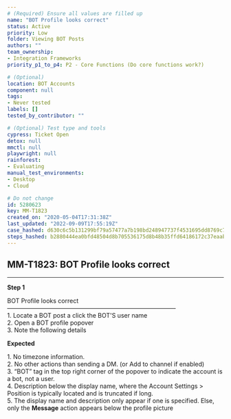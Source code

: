 ```yaml
---
# (Required) Ensure all values are filled up
name: "BOT Profile looks correct"
status: Active
priority: Low
folder: Viewing BOT Posts
authors: ""
team_ownership: 
- Integration Frameworks
priority_p1_to_p4: P2 - Core Functions (Do core functions work?)

# (Optional)
location: BOT Accounts
component: null
tags: 
- Never tested
labels: []
tested_by_contributor: ""

# (Optional) Test type and tools
cypress: Ticket Open
detox: null
mmctl: null
playwright: null
rainforest: 
- Evaluating
manual_test_environments: 
- Desktop
- Cloud

# Do not change
id: 5280623
key: MM-T1823
created_on: "2020-05-04T17:31:38Z"
last_updated: "2022-09-09T17:55:19Z"
case_hashed: d630c6c5b131299bf79a57477a7b198bd248947737f4531695dd8769c720cd81cf554002ec819207827157fcce0d923c
steps_hashed: b2880444ea0bfd48504d8b705536175d8b48b35ffd64186172c37eaabdac65dba403f53bbabf04fb241bf13b90bd671b
---
```


<!-- (Auto-generated) Based on frontmatter's "key" and "name" -->

## MM-T1823: BOT Profile looks correct

---

**Step 1**

BOT Profile looks correct\
————————————————————————————\
1\. Locate a BOT post a click the BOT'S user name\
2\. Open a BOT profile popover\
3\. Note the following details

**Expected**

1\. No timezone information.\
2\. No other actions than sending a DM. (or Add to channel if enabled)\
3\. “BOT” tag in the top right corner of the popover to indicate the account is a bot, not a user.\
4\. Description below the display name, where the Account Settings > Position is typically located and is truncated if long.\
5\. The display name and description only appear if one is specified. Else, only the **Message** action appears below the profile picture
